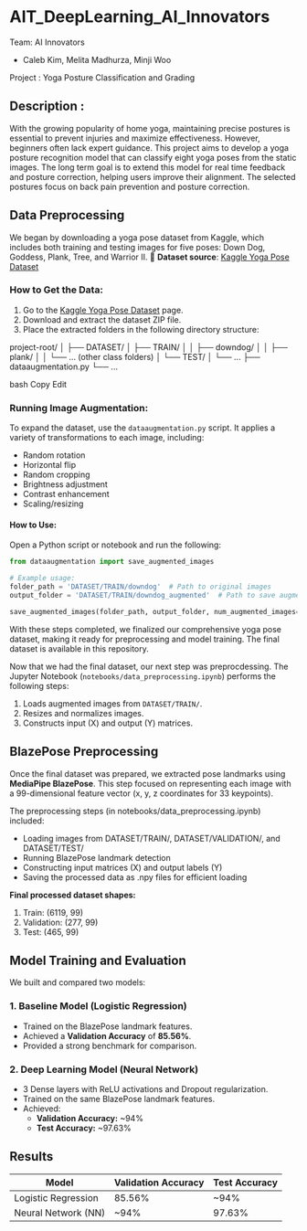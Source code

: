 # AIT_DeepLearning_AI_Innovators

Team: AI Innovators
- Caleb Kim, Melita Madhurza, Minji Woo

Project : Yoga Posture Classification and Grading

## Description :
With the growing popularity of home yoga, maintaining precise postures is essential to prevent injuries and maximize effectiveness. However, beginners often lack expert guidance.
This project aims to develop a yoga posture recognition model that can classify eight yoga poses from the static images. The long term goal is to extend this model for real time feedback and posture correction, helping users improve their alignment. The selected postures focus on back pain prevention and posture correction. 

## Data Preprocessing
We began by downloading a yoga pose dataset from Kaggle, which includes both training and testing images for five poses: Down Dog, Goddess, Plank, Tree, and Warrior II.
📂 **Dataset source**: [Kaggle Yoga Pose Dataset](https://www.kaggle.com/datasets/niharika41298/yoga-poses-dataset?resource=download)  

### How to Get the Data:
1. Go to the [Kaggle Yoga Pose Dataset](https://www.kaggle.com/datasets/niharika41298/yoga-poses-dataset?resource=download) page.
2. Download and extract the dataset ZIP file.
3. Place the extracted folders in the following directory structure:

project-root/
│
├── DATASET/
│ ├── TRAIN/
│ │ ├── downdog/
│ │ ├── plank/
│ │ └── ... (other class folders)
│ └── TEST/
│ └── ...
├── dataaugmentation.py
└── ...

bash
Copy
Edit

### Running Image Augmentation:
To expand the dataset, use the `dataaugmentation.py` script. It applies a variety of transformations to each image, including:

- Random rotation
- Horizontal flip
- Random cropping
- Brightness adjustment
- Contrast enhancement
- Scaling/resizing

#### How to Use:
Open a Python script or notebook and run the following:

```python
from dataaugmentation import save_augmented_images

# Example usage:
folder_path = 'DATASET/TRAIN/downdog'  # Path to original images
output_folder = 'DATASET/TRAIN/downdog_augmented'  # Path to save augmented images

save_augmented_images(folder_path, output_folder, num_augmented_images=5)
```


With these steps completed, we finalized our comprehensive yoga pose dataset, making it ready for preprocessing and model training. The final dataset is available in this repository.

Now that we had the final dataset, our next step was preprocdessing. The Jupyter Notebook (`notebooks/data_preprocessing.ipynb`) performs the following steps:
1. Loads augmented images from `DATASET/TRAIN/`.
2. Resizes and normalizes images.
3. Constructs input (X) and output (Y) matrices.


## BlazePose Preprocessing
Once the final dataset was prepared, we extracted pose landmarks using **MediaPipe BlazePose**.
This step focused on representing each image with a 99-dimensional feature vector (x, y, z coordinates for 33 keypoints).

The preprocessing steps (in notebooks/data_preprocessing.ipynb) included:
- Loading images from DATASET/TRAIN/, DATASET/VALIDATION/, and DATASET/TEST/
- Running BlazePose landmark detection
- Constructing input matrices (X) and output labels (Y)
- Saving the processed data as .npy files for efficient loading

**Final processed dataset shapes:**
1. Train: (6119, 99)
2. Validation: (277, 99)
3. Test: (465, 99)

## Model Training and Evaluation
We built and compared two models:

### 1. Baseline Model (Logistic Regression)
- Trained on the BlazePose landmark features.
- Achieved a **Validation Accuracy** of **85.56%**.
- Provided a strong benchmark for comparison.

### 2. Deep Learning Model (Neural Network)
- 3 Dense layers with ReLU activations and Dropout regularization.
- Trained on the same BlazePose landmark features.
- Achieved:
  - **Validation Accuracy:** ~94%
  - **Test Accuracy:** ~97.63%

## Results
  | Model               | Validation Accuracy | Test Accuracy |
|---------------------|----------------------|---------------|
| Logistic Regression       | 85.56%               | ~94%           |
| Neural Network (NN) | ~94%                 | 97.63%        |


